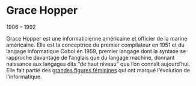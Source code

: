 # Grace Hopper

1906 – 1992

Grace Hopper est une informaticienne américaine et officier de la marine américaine. Elle est la conceptrice du premier compilateur en 1951 et du langage informatique Cobol en 1959, premier langage dont la syntaxe se rapproche davantage de l’anglais que du langage machine, donnant naissance aux langages dits “de haut niveau” que l’on connaît aujourd’hui. Elle fait partie des [grandes figures féminines](http://computer-grrrls.gaite-lyrique.net/) qui ont marqué l’évolution de l’informatique.